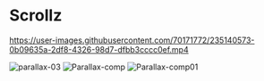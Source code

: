 # Scrollz


https://user-images.githubusercontent.com/70171772/235140573-0b09635a-2df8-4326-98d7-dfbb3cccc0ef.mp4

![parallax-03](https://user-images.githubusercontent.com/70171772/235140566-20f55fdd-f896-4abc-ba6f-abd690de9ce8.png)
![Parallax-comp](https://user-images.githubusercontent.com/70171772/235140570-17436d7b-68a8-4cd2-aaeb-d23d49209492.png)
![Parallax-comp01](https://user-images.githubusercontent.com/70171772/235140571-6819bbb4-af8d-44a1-b4d3-2cfa3d87759d.png)
